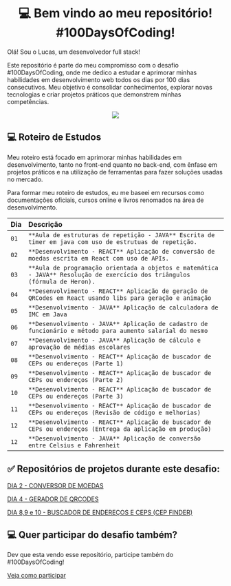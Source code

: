 <h1 align="center">💻 Bem vindo ao meu repositório! #100DaysOfCoding!</h1>

Olá! Sou o Lucas, um desenvolvedor full stack!

Este repositório é parte do meu compromisso com o desafio #100DaysOfCoding, onde me dedico a estudar e aprimorar minhas habilidades em desenvolvimento web todos os dias por 100 dias consecutivos. Meu objetivo é consolidar conhecimentos, explorar novas tecnologias e criar projetos práticos que demonstrem minhas competências.

<p align="center"><img src="http://img.shields.io/static/v1?label=STATUS&message=EM%20DESENVOLVIMENTO&color=GREEN&style=for-the-badge"/></p>

## 💻 Roteiro de Estudos

Meu roteiro está focado em aprimorar minhas habilidades em desenvolvimento, tanto no front-end quanto no back-end, com ênfase em projetos práticos e na utilização de ferramentas para fazer soluções usadas no mercado.

Para formar meu roteiro de estudos, eu me baseei em recursos como documentações oficiais, cursos online e livros renomados na área de desenvolvimento.

| Dia  | Descrição                                                                                        |
| :--- | :----------------------------------------------------------------------------------------------- |
| `01` | `**Aula de estruturas de repetição - JAVA** Escrita de timer em java com uso de estrutuas de repetição.` |
| `02` | `**Desenvolvimento - REACT** Aplicação de conversão de moedas escrita em React com uso de APIs.` |
| `03` | `**Aula de programação orientada a objetos e matemática - JAVA** Resolução de exercício dos triângulos (fórmula de Heron).` |
| `04` | `**Desenvolvimento - REACT** Aplicação de geração de QRCodes em React usando libs para geração e animação` |
| `05` | `**Desenvolvimento - JAVA** Aplicação de calculadora de IMC em Java` |
| `06` | `**Desenvolvimento - JAVA** Aplicação de cadastro de funcionário e método para aumento salarial do mesmo` |
| `07` | `**Desenvolvimento - JAVA** Aplicação de cálculo e aprovação de médias escolares` |
| `08` | `**Desenvolvimento - REACT** Aplicação de buscador de CEPs ou endereços (Parte 1)` |
| `09` | `**Desenvolvimento - REACT** Aplicação de buscador de CEPs ou endereços (Parte 2)` |
| `10` | `**Desenvolvimento - REACT** Aplicação de buscador de CEPs ou endereços (Parte 3)` |
| `11` | `**Desenvolvimento - REACT** Aplicação de buscador de CEPs ou endereços (Revisão de código e melhorias)` |
| `12` | `**Desenvolvimento - REACT** Aplicação de buscador de CEPs ou endereços (Entrega da aplicação em produção)` |
| `12` | `**Desenvolvimento - JAVA** Aplicação de conversão entre Celsius e Fahrenheit ` |

## ✅  Repositórios de projetos durante este desafio:

[DIA 2 - CONVERSOR DE MOEDAS](https://github.com/lucaspatraodev/qrcode-generator)

[DIA 4 - GERADOR DE QRCODES](https://github.com/lucaspatraodev/qrcode-generator)

[DIA 8,9 e 10 - BUSCADOR DE ENDEREÇOS E CEPS (CEP FINDER)](https://github.com/lucaspatraodev/cep-finder)

## 💻 Quer participar do desafio também?

<p>Dev que esta vendo esse repositório, participe também do #100DaysOfCoding!</p>

[Veja como participar](https://medium.com/@clarissatech/100-days-of-code-86db9157dbf)
